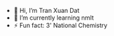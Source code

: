 - 👋 Hi, I’m Tran Xuan Dat
- 🌱 I’m currently learning nmlt
- ⚡ Fun fact:  3' National Chemistry

<!---
DATKINGKHUNG/DATKINGKHUNG is a ✨ special ✨ repository because its `README.md` (this file) appears on your GitHub profile.
You can click the Preview link to take a look at your changes.
--->
